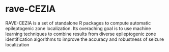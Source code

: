 # rave-CEZIA

RAVE-CEZIA is a set of standalone R packages to compute automatic epileptogenic zone localization.
Its overaching goal is to use machine learning techniques to combine results from diverse epileptogenic zone identification algorithms 
to improve the accuracy and robustness of seizure localization

